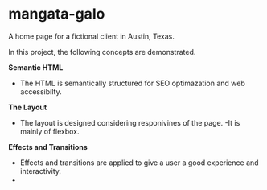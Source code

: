 # mangata-galo
A home page for a fictional client in Austin, Texas.

In this project, the following concepts are demonstrated.

**Semantic HTML**

   - The HTML is semantically structured for SEO optimazation and web accessibilty.

**The Layout**

   - The layout is designed considering responivines of the page.
   -It is mainly of flexbox.

**Effects and Transitions**

   - Effects and transitions are applied to give a user a good experience and  interactivity.
   -
